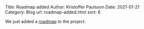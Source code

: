 Title: Roadmap added
Author: Kristoffer Paulsson
Date: 2021-01-21
Category: Blog
url: roadmap-added.html
sort: 6

We just added a [roadmap](/pages/roadmap.html) to the project.